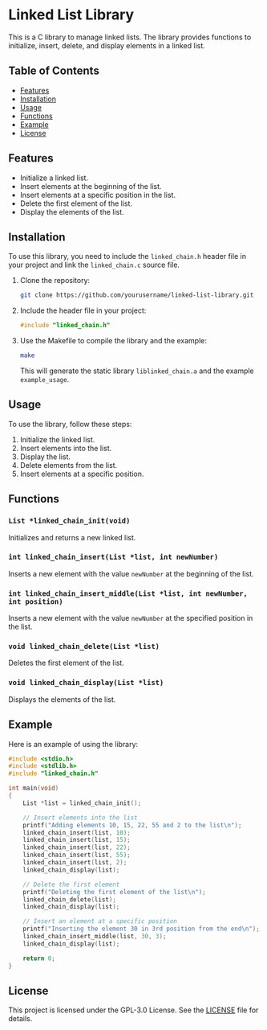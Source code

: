 # Linked List Library

This is a C library to manage linked lists. The library provides functions to initialize, insert, delete, and display elements in a linked list.

## Table of Contents

- [Features](#features)
- [Installation](#installation)
- [Usage](#usage)
- [Functions](#functions)
- [Example](#example)
- [License](#license)

## Features

- Initialize a linked list.
- Insert elements at the beginning of the list.
- Insert elements at a specific position in the list.
- Delete the first element of the list.
- Display the elements of the list.

## Installation

To use this library, you need to include the `linked_chain.h` header file in your project and link the `linked_chain.c` source file.

1. Clone the repository:

   ```sh
   git clone https://github.com/yourusername/linked-list-library.git
   ```

2. Include the header file in your project:

   ```c
   #include "linked_chain.h"
   ```

3. Use the Makefile to compile the library and the example:

   ```sh
   make
   ```

   This will generate the static library `liblinked_chain.a` and the example `example_usage`.

## Usage

To use the library, follow these steps:

1. Initialize the linked list.
2. Insert elements into the list.
3. Display the list.
4. Delete elements from the list.
5. Insert elements at a specific position.

## Functions

### `List *linked_chain_init(void)`

Initializes and returns a new linked list.

### `int linked_chain_insert(List *list, int newNumber)`

Inserts a new element with the value `newNumber` at the beginning of the list.

### `int linked_chain_insert_middle(List *list, int newNumber, int position)`

Inserts a new element with the value `newNumber` at the specified position in the list.

### `void linked_chain_delete(List *list)`

Deletes the first element of the list.

### `void linked_chain_display(List *list)`

Displays the elements of the list.

## Example

Here is an example of using the library:

```c
#include <stdio.h>
#include <stdlib.h>
#include "linked_chain.h"

int main(void)
{
    List *list = linked_chain_init();

    // Insert elements into the list
    printf("Adding elements 10, 15, 22, 55 and 2 to the list\n");
    linked_chain_insert(list, 10);
    linked_chain_insert(list, 15);
    linked_chain_insert(list, 22);
    linked_chain_insert(list, 55);
    linked_chain_insert(list, 2);
    linked_chain_display(list);

    // Delete the first element
    printf("Deleting the first element of the list\n");
    linked_chain_delete(list);
    linked_chain_display(list);

    // Insert an element at a specific position
    printf("Inserting the element 30 in 3rd position from the end\n");
    linked_chain_insert_middle(list, 30, 3);
    linked_chain_display(list);

    return 0;
}
```

## License

This project is licensed under the GPL-3.0 License. See the [LICENSE](LICENSE.txt) file for details.
